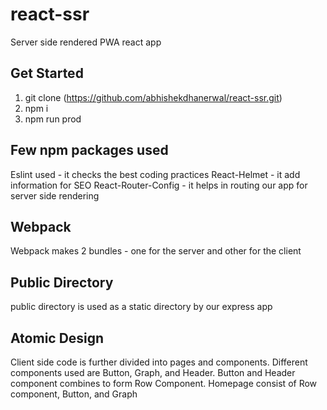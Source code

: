 # react-ssr

Server side rendered PWA react app

## Get Started
1. git clone (https://github.com/abhishekdhanerwal/react-ssr.git)
2. npm i
3. npm run prod

## Few npm packages used

Eslint used - it checks the best coding practices
React-Helmet - it add information for SEO
React-Router-Config - it helps in routing our app for server  side rendering


## Webpack
Webpack makes 2 bundles - one for the server and other for the client

## Public Directory
public directory is used as a static directory by our express app

## Atomic Design
Client side code is further divided into pages and components.
Different components used are Button, Graph, and Header.
Button and Header component combines to form Row Component.
Homepage consist of Row component, Button, and Graph
